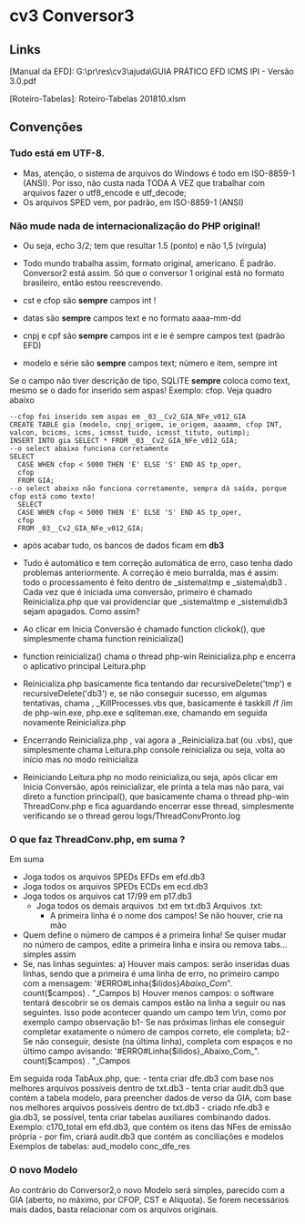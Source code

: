# cv3 Conversor3

## Links

[Manual da EFD]: G:\pr\res\cv3\ajuda\GUIA PRÁTICO EFD ICMS IPI - Versão 3.0.pdf

[Manual da NFe]: NFe_v_6.00.pdf

[Roteiro-Tabelas]: Roteiro-Tabelas 201810.xlsm

[Php-Gtk]: https://www.kksou.com/php-gtk2/category/Sample-Codes/

## Convenções

### Tudo está em UTF-8.
- Mas, atenção, o sistema de arquivos do Windows é todo em ISO-8859-1 (ANSI). Por isso, não custa nada TODA A VEZ que trabalhar com arquivos fazer o utf8_encode e utf_decode;
- Os arquivos SPED vem, por padrão, em 	ISO-8859-1 (ANSI)

### Não mude nada de internacionalização do PHP original! 
- Ou seja, echo 3/2;  tem que resultar 1.5 (ponto) e não 1,5 (vírgula)
- Todo mundo trabalha assim, formato original, americano. É padrão. Conversor2 está assim. Só que o conversor 1 original está no formato brasileiro, então estou reescrevendo.

- cst e cfop são **sempre** campos int !
- datas são **sempre** campos text e no formato aaaa-mm-dd
- cnpj e cpf são **sempre** campos int e ie é sempre campos text (padrão EFD)
- modelo e série são **sempre** campos text; número e item, sempre int

Se o campo não tiver descrição de tipo, SQLITE **sempre** coloca como text, mesmo se o dado for inserido sem aspas!
	Exemplo: cfop. Veja quadro abaixo
```
--cfop foi inserido sem aspas em _03__Cv2_GIA_NFe_v012_GIA 
CREATE TABLE gia (modelo, cnpj_origem, ie_origem, aaaamm, cfop INT, valcon, bcicms, icms, icmsst_tuido, icmsst_tituto, outimp);
INSERT INTO gia SELECT * FROM _03__Cv2_GIA_NFe_v012_GIA;
--o select abaixo funciona corretamente
SELECT 
  CASE WHEN cfop < 5000 THEN 'E' ELSE 'S' END AS tp_oper,
  cfop 
  FROM GIA;
--o select abaixo não funciona corretamente, sempra dá saída, porque cfop está como texto!
  SELECT 
  CASE WHEN cfop < 5000 THEN 'E' ELSE 'S' END AS tp_oper,
  cfop 
  FROM _03__Cv2_GIA_NFe_v012_GIA;
```

- após acabar tudo, os bancos de dados ficam em **db3**

- Tudo é automático e tem correção automática de erro, caso tenha dado problemas anteriormente. A correção é meio burralda, mas é assim: todo o processamento é feito dentro de _sistema\tmp e _sistema\db3 . Cada vez que é iniciada uma conversão, primeiro é chamado Reinicializa.php que vai providenciar que _sistema\tmp e _sistema\db3 sejam apagados. Como assim?
- Ao clicar em Inicia Conversão é chamado function clickok(), que simplesmente chama function reinicializa()
- function reinicializa() chama o thread php-win Reinicializa.php e encerra o aplicativo principal Leitura.php
- Reinicializa.php basicamente fica tentando dar recursiveDelete('tmp') e  recursiveDelete('db3') e, se não conseguir sucesso, em algumas tentativas, chama , _KillProcesses.vbs que, basicamente é taskkill /f /im de php-win.exe, php.exe e sqliteman.exe, chamando em seguida novamente Reinicializa.php
- Encerrando Reinicializa.php , vai agora a _Reinicializa.bat (ou .vbs), que simplesmente chama Leitura.php console reinicializa ou seja, volta ao início mas no modo reinicializa
- Reiniciando Leitura.php  no modo reinicializa,ou seja, após clicar em Inicia Conversão, após reinicializar, ele printa a tela mas não para, vai direto a function principal(), que basicamente chama o thread php-win ThreadConv.php  e fica aguardando encerrar esse thread, simplesmente verificando se o thread gerou logs/ThreadConvPronto.log

### O que faz ThreadConv.php, em suma ?

Em suma
- Joga todos os arquivos SPEDs EFDs em efd.db3
- Joga todos os arquivos SPEDs ECDs em ecd.db3
- Joga todos os arquivos cat 17/99 em p17.db3
	- Joga todos os demais arquivos .txt em txt.db3
		Arquivos .txt:
		- A primeira linha é o nome dos campos! Se não houver, crie na mão
- Quem define o número de campos é a primeira linha! Se quiser mudar no número de campos, edite a primeira linha e insira ou remova tabs... simples assim
- Se, nas linhas seguintes:
a) Houver mais campos: serão inseridas duas linhas, sendo que a primeira é uma linha de erro, no primeiro campo com a mensagem: 
'#ERRO#Linha{$ilidos}_Abaixo_Com_". count($campos) . "_Campos
b) Houver menos campos: o software tentará descobrir se os demais campos estão na linha a seguir ou nas seguintes. Isso pode acontecer quando um campo tem \r\n, como por exemplo campo observação
b1- Se nas próximas linhas ele conseguir completar exatamente o número de campos correto, ele completa;
b2- Se não conseguir, desiste (na última linha), completa com espaços e no último campo avisando:
'#ERRO#Linha{$ilidos}_Abaixo_Com_". count($campos) . "_Campos

Em seguida roda TabAux.php, que:
	- tenta criar dfe.db3 com base nos melhores arquivos possíveis dentro de txt.db3 
	- tenta criar audit.db3 que contém a tabela modelo, para preencher dados de verso da GIA, com base nos melhores arquivos possíveis dentro de txt.db3 
	- criado nfe.db3 e gia.db3, se possível, tenta criar tabelas auxiliares combinando dados.
		Exemplo: c170_total em efd.db3, que contém os itens das NFes de emissão própria
	- por fim, criará audit.db3 que contém as conciliações e modelos
		Exemplos de tabelas: aud_modelo conc_dfe_res


### O novo Modelo

Ao contrário do Conversor2,o novo Modelo será simples, parecido com a GIA (aberto, no máximo, por CFOP, CST e Alíquota).
Se forem necessários mais dados, basta relacionar com os arquivos originais.
